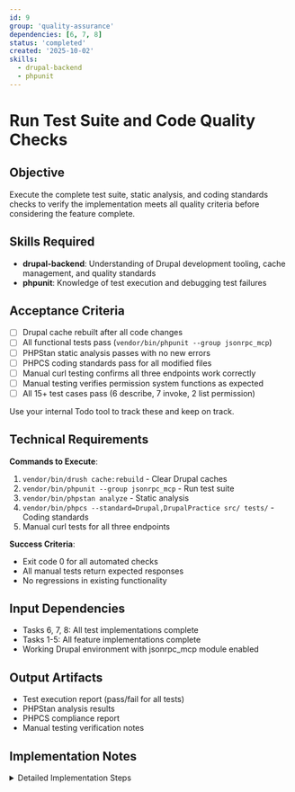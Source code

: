 ```yaml
---
id: 9
group: 'quality-assurance'
dependencies: [6, 7, 8]
status: 'completed'
created: '2025-10-02'
skills:
  - drupal-backend
  - phpunit
---
```


# Run Test Suite and Code Quality Checks

## Objective

Execute the complete test suite, static analysis, and coding standards checks to verify the implementation meets all quality criteria before considering the feature complete.

## Skills Required

- **drupal-backend**: Understanding of Drupal development tooling, cache management, and quality standards
- **phpunit**: Knowledge of test execution and debugging test failures

## Acceptance Criteria

- [ ] Drupal cache rebuilt after all code changes
- [ ] All functional tests pass (`vendor/bin/phpunit --group jsonrpc_mcp`)
- [ ] PHPStan static analysis passes with no new errors
- [ ] PHPCS coding standards pass for all modified files
- [ ] Manual curl testing confirms all three endpoints work correctly
- [ ] Manual testing verifies permission system functions as expected
- [ ] All 15+ test cases pass (6 describe, 7 invoke, 2 list permission)

Use your internal Todo tool to track these and keep on track.

## Technical Requirements

**Commands to Execute**:

1. `vendor/bin/drush cache:rebuild` - Clear Drupal caches
2. `vendor/bin/phpunit --group jsonrpc_mcp` - Run test suite
3. `vendor/bin/phpstan analyze` - Static analysis
4. `vendor/bin/phpcs --standard=Drupal,DrupalPractice src/ tests/` - Coding standards
5. Manual curl tests for all three endpoints

**Success Criteria**:

- Exit code 0 for all automated checks
- All manual tests return expected responses
- No regressions in existing functionality

## Input Dependencies

- Tasks 6, 7, 8: All test implementations complete
- Tasks 1-5: All feature implementations complete
- Working Drupal environment with jsonrpc_mcp module enabled

## Output Artifacts

- Test execution report (pass/fail for all tests)
- PHPStan analysis results
- PHPCS compliance report
- Manual testing verification notes

## Implementation Notes

<details>
<summary>Detailed Implementation Steps</summary>

1. **Clear caches first**:

   ```bash
   cd /var/www/html
   vendor/bin/drush cache:rebuild
   ```

   This ensures:
   - New routes are discoverable
   - New permission is registered
   - Controller changes are loaded
   - Service container is rebuilt

2. **Run test suite**:

   ```bash
   vendor/bin/phpunit --group jsonrpc_mcp
   ```

   Expected output:
   - All tests pass with OK status
   - Minimum 15 tests executed (existing + new)
   - Tests for: list, describe, invoke endpoints
   - Permission tests for all endpoints

   If tests fail:
   - Read error messages carefully
   - Check for database state issues (test isolation)
   - Verify test module (jsonrpc_mcp_examples) is enabled
   - Debug individual tests: `vendor/bin/phpunit tests/src/Functional/Controller/McpToolsControllerTest.php`

3. **Run PHPStan static analysis**:

   ```bash
   vendor/bin/phpstan analyze
   ```

   Expected:
   - No new errors introduced
   - Existing errors (if any) unchanged
   - Type hints are correct

   Common issues:
   - Missing use statements
   - Type mismatches in method signatures
   - Incorrect return types
   - Undefined variables

4. **Run PHPCS coding standards**:

   ```bash
   vendor/bin/phpcs --standard=Drupal,DrupalPractice \
     src/Controller/McpToolsController.php \
     tests/src/Functional/Controller/McpToolsControllerTest.php \
     jsonrpc_mcp.permissions.yml \
     jsonrpc_mcp.routing.yml
   ```

   Expected:
   - No violations
   - Proper indentation (2 spaces)
   - Proper line length (<80 chars recommended, <120 max)
   - No trailing spaces

   Auto-fix if possible:

   ```bash
   vendor/bin/phpcbf --standard=Drupal,DrupalPractice src/ tests/
   ```

5. **Manual testing: List endpoint**:

   ```bash
   # Test without permission (should fail with 403)
   curl -u unprivileged_user:password \
     "https://drupal-contrib.ddev.site/mcp/tools/list" | jq

   # Test with permission (should succeed)
   curl -u admin:admin \
     "https://drupal-contrib.ddev.site/mcp/tools/list" | jq
   ```

   Verify:
   - 403 status for users without permission
   - 200 status for users with permission
   - Response format: `{"tools": [...], "nextCursor": null}`

6. **Manual testing: Describe endpoint**:

   ```bash
   # Test with valid tool
   curl -u admin:admin \
     "https://drupal-contrib.ddev.site/mcp/tools/describe?name=jsonrpc_mcp_examples.list_content_types" | jq

   # Test with invalid tool
   curl -u admin:admin \
     "https://drupal-contrib.ddev.site/mcp/tools/describe?name=nonexistent.tool" | jq

   # Test without permission
   curl -u unprivileged_user:password \
     "https://drupal-contrib.ddev.site/mcp/tools/describe?name=jsonrpc_mcp_examples.list_content_types" | jq
   ```

   Verify:
   - Valid tool: 200 status, `{"tool": {...}}` format
   - Invalid tool: 404 status, `{"error": {...}}` format
   - No permission: 403 status

7. **Manual testing: Invoke endpoint**:

   ```bash
   # Test successful invocation
   curl -X POST \
     -H "Content-Type: application/json" \
     -u admin:admin \
     -d '{"name":"jsonrpc_mcp_examples.list_content_types","arguments":{}}' \
     https://drupal-contrib.ddev.site/mcp/tools/invoke | jq

   # Test with invalid tool
   curl -X POST \
     -H "Content-Type: application/json" \
     -u admin:admin \
     -d '{"name":"nonexistent.tool","arguments":{}}' \
     https://drupal-contrib.ddev.site/mcp/tools/invoke | jq

   # Test with malformed JSON
   curl -X POST \
     -H "Content-Type: application/json" \
     -u admin:admin \
     -d '{invalid json}' \
     https://drupal-contrib.ddev.site/mcp/tools/invoke | jq

   # Test without required JSON-RPC permission
   curl -X POST \
     -H "Content-Type: application/json" \
     -u unprivileged_user:password \
     -d '{"name":"jsonrpc_mcp_examples.list_content_types","arguments":{}}' \
     https://drupal-contrib.ddev.site/mcp/tools/invoke | jq
   ```

   Verify:
   - Valid request: 200 status, `{"result": {...}}` format
   - Invalid tool: 404 status, `{"error": {...}}` format
   - Malformed JSON: 400 status, `{"error": {...}}` format
   - No permission: Error response (may be 200 with error object or 403)

8. **Permission system verification**:
   - Navigate to `/admin/people/permissions` in Drupal UI
   - Verify "Access MCP tool discovery" permission exists
   - Verify permission appears under "jsonrpc_mcp module" section
   - Grant permission to a test role
   - Verify users with that role can access list/describe endpoints

9. **Regression testing**:
   - Verify existing list endpoint still works (with permission)
   - Verify existing McpToolNormalizer output unchanged
   - Verify existing McpToolDiscoveryService behavior unchanged
   - No breaking changes to existing MCP tool annotations

10. **Performance sanity check**:
    - List endpoint: Should respond in <1 second for reasonable tool counts
    - Describe endpoint: Should respond in <500ms (no pagination needed)
    - Invoke endpoint: Performance depends on tool execution (variable)

11. **Documentation of test results**:
    Create a simple test summary:

    ```
    Test Results Summary:
    ✓ PHPUnit: X tests, Y assertions, all passed
    ✓ PHPStan: No errors
    ✓ PHPCS: No violations
    ✓ Manual list tests: Pass
    ✓ Manual describe tests: Pass
    ✓ Manual invoke tests: Pass
    ✓ Permission system: Working correctly
    ```

12. **Troubleshooting common issues**:

    **Tests fail with "route not found"**:
    - Run `vendor/bin/drush cache:rebuild`
    - Verify routing.yml syntax is correct

    **Tests fail with "permission not found"**:
    - Run `vendor/bin/drush cache:rebuild`
    - Verify permissions.yml syntax is correct

    **Tests fail with "service not found"**:
    - Verify controller constructor matches create() method
    - Check service IDs are correct

    **PHPCS violations**:
    - Run `vendor/bin/phpcbf` to auto-fix
    - Manually fix any remaining issues

    **PHPStan errors**:
    - Add missing use statements
    - Fix type hints
    - Add PHPDoc comments if needed

13. **Completion criteria**: - All automated tests pass ✓ - All manual tests pass ✓ - All quality checks pass ✓ - No regressions identified ✓ - Feature is production-ready ✓
</details>
